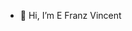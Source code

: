 - 👋 Hi, I’m E Franz Vincent

<!---
efvincent-aetion/efvincent-aetion is a ✨ special ✨ repository because its `README.md` (this file) appears on your GitHub profile.
You can click the Preview link to take a look at your changes.
--->
